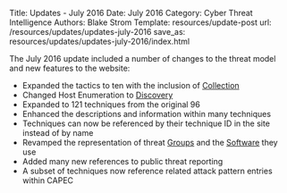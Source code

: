 Title: Updates - July 2016
Date: July 2016
Category: Cyber Threat Intelligence
Authors: Blake Strom
Template: resources/update-post
url: /resources/updates/updates-july-2016
save_as: resources/updates/updates-july-2016/index.html

The July 2016 update included a number of changes to the threat model and new features to the website:

* Expanded the tactics to ten with the inclusion of [Collection](/tactics/TA0009/)
* Changed Host Enumeration to [Discovery](/tactics/TA0007/)
* Expanded to 121 techniques from the original 96
* Enhanced the descriptions and information within many techniques
* Techniques can now be referenced by their technique ID in the site instead of by name
* Revamped the representation of threat [Groups](/groups/) and the [Software](/software/) they use
* Added many new references to public threat reporting
* A subset of techniques now reference related attack pattern entries within CAPEC